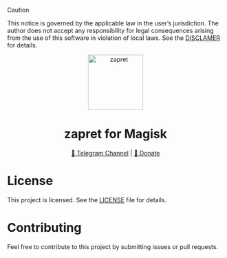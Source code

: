 > [!CAUTION]
> This notice is governed by the applicable law in the user’s jurisdiction. The author does not accept any responsibility for legal consequences arising from the use of this software in violation of local laws. See the [DISCLAMER](https://github.com/sevcator/zapret-magisk/blob/main/DISCLAMER) for details.

<p align="center">
  <img src="https://github.com/sevcator/zapret-magisk/blob/main/icon.png?raw=true" 
       alt="zapret" 
       width="128" 
       height="128">
</p>

<h1 align="center">zapret for Magisk</h1>

<div align="center">
  <a href="https://t.me/sevcator/921">📢 Telegram Channel</a> | 
  <a href="https://t.me/sevcator/909">💸 Donate</a>
</div>

# License
This project is licensed. See the [LICENSE](https://github.com/sevcator/zapret-magisk/blob/main/LICENSE) file for details.

# Contributing
Feel free to contribute to this project by submitting issues or pull requests.
